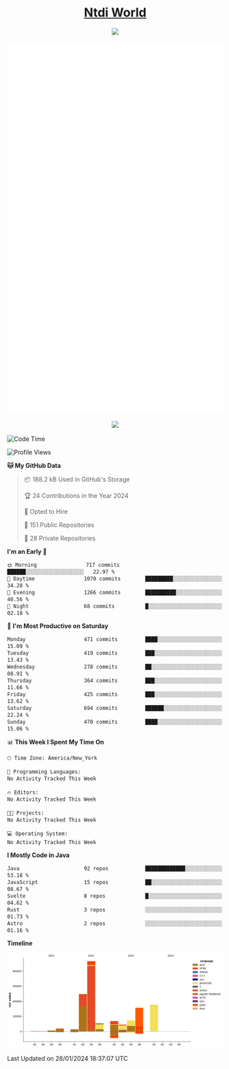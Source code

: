 <h1 align="center"><a href="https://www.ntdi.world">Ntdi World</a></h1>
<p align="center">
  <a href="https://github.com/n-tdi"><img src="https://readme-typing-svg.herokuapp.com?lines=FullStack+Developer;Web+Developer;Open-Source+Enthusiast;Java+Developer;Spigot-API%20Developer;&center=true&width=500&height=50"></a>
</p>

<div align="center">
  <img src="/github-metrics.svg"></img>
  
  <img src="https://komarev.com/ghpvc/?username=n-tdi&color=green"></img>
</div>

<!-- May use later.. idk -->
<!-- <a href="http://www.github.com/n-tdi"><img src="https://github-readme-stats.vercel.app/api?username=n-tdi&show_icons=true&hide=&count_private=true&title_color=0891b2&text_color=ffffff&icon_color=0891b2&bg_color=1c1917&hide_border=true&show_icons=true" alt="n-tdi's GitHub stats" /></a> -->

<!--START_SECTION:waka-->
![Code Time](http://img.shields.io/badge/Code%20Time-324%20hrs%2046%20mins-blue)

![Profile Views](http://img.shields.io/badge/Profile%20Views-0-blue)

**🐱 My GitHub Data** 

> 📦 188.2 kB Used in GitHub's Storage 
 > 
> 🏆 24 Contributions in the Year 2024
 > 
> 💼 Opted to Hire
 > 
> 📜 151 Public Repositories 
 > 
> 🔑 28 Private Repositories 
 > 
**I'm an Early 🐤** 

```text
🌞 Morning                717 commits         ██████░░░░░░░░░░░░░░░░░░░   22.97 % 
🌆 Daytime                1070 commits        █████████░░░░░░░░░░░░░░░░   34.28 % 
🌃 Evening                1266 commits        ██████████░░░░░░░░░░░░░░░   40.56 % 
🌙 Night                  68 commits          █░░░░░░░░░░░░░░░░░░░░░░░░   02.18 % 
```
📅 **I'm Most Productive on Saturday** 

```text
Monday                   471 commits         ████░░░░░░░░░░░░░░░░░░░░░   15.09 % 
Tuesday                  419 commits         ███░░░░░░░░░░░░░░░░░░░░░░   13.43 % 
Wednesday                278 commits         ██░░░░░░░░░░░░░░░░░░░░░░░   08.91 % 
Thursday                 364 commits         ███░░░░░░░░░░░░░░░░░░░░░░   11.66 % 
Friday                   425 commits         ███░░░░░░░░░░░░░░░░░░░░░░   13.62 % 
Saturday                 694 commits         ██████░░░░░░░░░░░░░░░░░░░   22.24 % 
Sunday                   470 commits         ████░░░░░░░░░░░░░░░░░░░░░   15.06 % 
```


📊 **This Week I Spent My Time On** 

```text
🕑︎ Time Zone: America/New_York

💬 Programming Languages: 
No Activity Tracked This Week

🔥 Editors: 
No Activity Tracked This Week

🐱‍💻 Projects: 
No Activity Tracked This Week

💻 Operating System: 
No Activity Tracked This Week
```

**I Mostly Code in Java** 

```text
Java                     92 repos            █████████████░░░░░░░░░░░░   53.18 % 
JavaScript               15 repos            ██░░░░░░░░░░░░░░░░░░░░░░░   08.67 % 
Svelte                   8 repos             █░░░░░░░░░░░░░░░░░░░░░░░░   04.62 % 
Rust                     3 repos             ░░░░░░░░░░░░░░░░░░░░░░░░░   01.73 % 
Astro                    2 repos             ░░░░░░░░░░░░░░░░░░░░░░░░░   01.16 % 
```



**Timeline**

![Lines of Code chart](https://raw.githubusercontent.com/n-tdi/n-tdi/main/assets/bar_graph.png)


 Last Updated on 28/01/2024 18:37:07 UTC
<!--END_SECTION:waka-->
